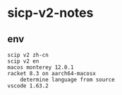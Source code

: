 # sicp-v2-notes

## env

    scip v2 zh-cn
    scip v2 en
    macos monterey 12.0.1
    racket 8.3 on aarch64-macosx
        determine language from source
    vscode 1.63.2